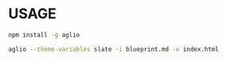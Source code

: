 # USAGE

```sh
npm install -g aglio

aglio --theme-variables slate -i blueprint.md -o index.html

```
